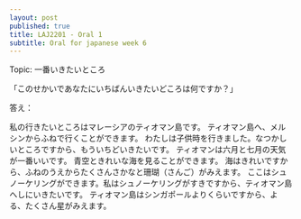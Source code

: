```yaml
---
layout: post
published: true
title: LAJ2201 - Oral 1
subtitle: Oral for japanese week 6
---
```

Topic: 一番いきたいところ


「このせかいであなたにいちばんいきたいどころは何ですか？」

答え：

私の行きたいところはマレーシアのティオマン島です。
ティオマン島へ、メルシンからふねで行くことができます。
わたしは子供時を行きました。なつかしいところですから、もういちどいきたいです。
ティオマンは六月と七月の天気が一番いいです。
青空ときれいな海を見ることができます。
海はきれいですから、ふねのうえからたくさんさかなと珊瑚（さんご）がみえます。
ここはシュノーケリングができます。私はシュノーケリングがすきですから、ティオマン島へしにいきたいです。
ティオマン島はシンガポールよりくらいですから、よる、たくさん星がみえます。

